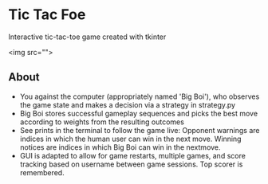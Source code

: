 <h1>Tic Tac Foe</h1>
<p>Interactive tic-tac-toe game created with tkinter</p>

<img src=""\>

<h2>About</h2>
<ul>
  <li>You against the computer (appropriately named 'Big Boi'), who observes the game state and makes a decision via a strategy in strategy.py 
  </li>
  <li>Big Boi stores successful gameplay sequences and picks the best move according to weights from the resulting outcomes
  </li>
  <li>
    See prints in the terminal to follow the game live: 
    Opponent warnings are indices in which the human     user can win in the next move. 
    Winning notices are indices in which Big Boi can win in the nextmove.
  </li>
  <li>GUI is adapted to allow for game restarts, multiple games, and score tracking based on username between game sessions. 
    Top scorer is remembered.
  </li>
<ul>

